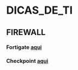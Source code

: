 # DICAS_DE_TI

## FIREWALL  
#### Fortigate [aqui](https://github.com/piresand/DICAS_DE_TI/tree/main/FIREWALL/FORTIGATE)    
#### Checkpoint [aqui](https://github.com/piresand/DICAS_DE_TI/tree/main/FIREWALL/CHECKPOINT)